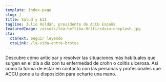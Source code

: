 ```yaml
---
template: index-page
slug: /
title: Salud y EII
tagline: Julio Roldán, presidente de ACCU España
featuredImage: /assets/toa-heftiba-0rlfirsdvzu-unsplash.jpg
cta:
  ctaText: Seguir leyendo
  ctaLink: /la-vida-entre-brotes
---
```

Descubre cómo anticipar y resolver las situaciones más habituales que surgen en el día a día con tu enfermedad de crohn o colitis ulcerosa. Así como la forma de estar en contacto con las personas y profesionales que ACCU pone a tu disposición para echarte una mano.